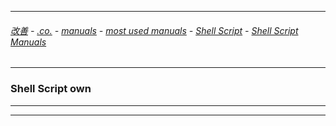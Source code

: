 
---

###### [改善](https://github.com/ttltrk/0C/blob/master/README.MD) - [.co.](https://github.com/ttltrk/PRG/blob/master/CODING.MD) - [manuals](https://github.com/ttltrk/PRG/blob/master/MAN.MD) - [most used manuals](https://github.com/ttltrk/PRG/blob/master/MUM.MD) - [Shell Script](https://github.com/ttltrk/ELSE/blob/master/SHELL/OSSM/OSSM.MD) - [Shell Script Manuals]()

---

### Shell Script own

---

---
